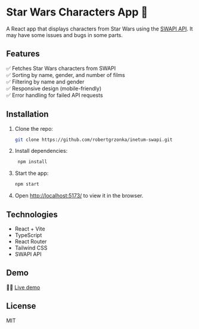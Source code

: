 # Star Wars Characters App 🚀

A React app that displays characters from Star Wars using the [SWAPI API](https://swapi.dev/). It may have some issues and bugs in some parts.

## Features

✅ Fetches Star Wars characters from SWAPI  
✅ Sorting by name, gender, and number of films  
✅ Filtering by name and gender  
✅ Responsive design (mobile-friendly)  
✅ Error handling for failed API requests

## Installation

1. Clone the repo:
   ```sh
   git clone https://github.com/robertgrzonka/inetum-swapi.git
   ```
2. Install dependencies:
   ```sh
    npm install
   ```
3. Start the app:
   ```sh
   npm start
   ```
4. Open [http://localhost:5173/](http://localhost:5173/) to view it in the browser.

## Technologies

- React + Vite
- TypeScript
- React Router
- Tailwind CSS
- SWAPI API

## Demo

🧑‍💻 [Live demo](https://inetum.theguys.dev/)

## License

MIT
